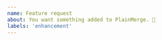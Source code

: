 ```yaml
---
name: Feature request
about: You want something added to PlainMerge. 🎉
labels: 'enhancement'
---
```

